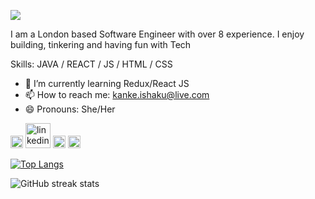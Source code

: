 ![](https://i.imgur.com/AEDUZmb.png)

I am a London based Software Engineer with over 8 experience. I enjoy building, tinkering and having fun with Tech

Skills: JAVA / REACT / JS / HTML / CSS

- 🌱 I’m currently learning Redux/React JS 
- 📫 How to reach me: kanke.ishaku@live.com 
- 😄 Pronouns: She/Her 


[<img src='https://cdn.jsdelivr.net/npm/simple-icons@3.0.1/icons/github.svg' alt='github' width='20' height='20'>](https://github.com/kanke)  [<img src='https://img.icons8.com/nolan/64/linkedin.png' alt='linkedin' width='40' height='40'>](https://www.linkedin.com/in/kanke/)  [<img src='https://cdn.jsdelivr.net/npm/simple-icons@3.0.1/icons/twitter.svg' alt='twitter' width='20' height='20'>](https://twitter.com/sugarkanke)  [<img src='https://cdn.jsdelivr.net/npm/simple-icons@3.0.1/icons/stackoverflow.svg' alt='stackoverflow' width='20' height='20'>](https://stackoverflow.com/users/4743242/kanke)  

[![Top Langs](https://github-readme-stats.vercel.app/api/top-langs/?username=kanke)](https://github.com/anuraghazra/github-readme-stats)

![GitHub streak stats](https://github-readme-streak-stats.herokuapp.com/?user=kanke)  

